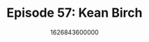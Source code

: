 ---
templateKey: podcast-episode
public: true
url: podcast/episode-57-kean-birch
title: " Episode 57: Kean Birch "
description:  Host Derek E. Silva joins Kean Birch, an expert in technoscience and professor at York University. They take a deep dive into the Facebook effect, the rise of the data economy, and how private data changes the game of capitalism. 
date: 1626843600000
featuredimage: /img/podcast/P8PGuestCard_KeanBirch.jpg
socialimage: https://www.orchid.com/img/podcast/P8PEpisode_KeanBirch.png
platformurls:
 - https://podcasts.apple.com/us/podcast/facebook-effect-rise-data-economy-kean-birch/id1516705670?i=1000529600581
 - https://open.spotify.com/episode/3fJDj7kLH5fm5c8AJTjMcQ
 - https://podcasts.google.com/feed/aHR0cHM6Ly9mb2xsb3d0aGV3aGl0ZXJhYmJpdC5saWJzeW4uY29tL3Jzcw/episode/ODc0MzEzZjgtOWFmMC00NTc5LThiNGMtOTI5ZDc4MzY2MWNk?sa=X&ved=0CAUQkfYCahcKEwiQx5Os0_TxAhUAAAAAHQAAAAAQAQ
 - 
 - https://castbox.fm/episode/Facebook-Effect-and-the-Rise-of-the-Data-Economy-with-Kean-Birch-id2954358-id406757296?country=us
 - https://www.deezer.com/us/episode/316017142
 - https://tunein.com/podcasts/Technology-Podcasts/Follow-the-White-Rabbit-p1330281/?topicId=164622421
---